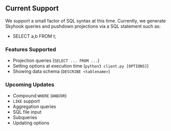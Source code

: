 ## Current Support
We support a small factor of SQL syntax at this time. Currently, we generate Skyhook queries and pushdown projections via a SQL statement such as: 

* SELECT a,b FROM t; 

### Features Supported

* Projection queries (`SELECT ... FROM ...`)
* Setting options at execution time (`python3 client.py [OPTIONS]`)
* Showing data schema (`DESCRIBE <tablename>`)

### Upcoming Updates

* Compound `WHERE` (`AND`/`OR`)
* `LIKE` support
* Aggregation queries
* SQL file input
* Subqueries 
* Updating options 